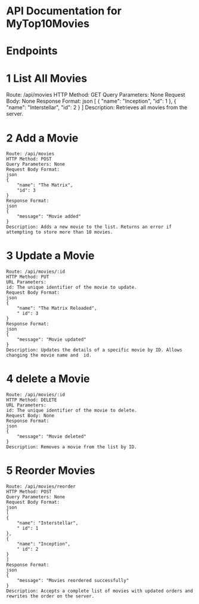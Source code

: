 # API Documentation for MyTop10Movies

# Endpoints

# 1 List All Movies
   Route:  /api/movies
   HTTP Method:  GET
   Query Parameters:  None
   Request Body:  None
   Response Format: 
  json
  [
    {
      "name": "Inception",
      "id": 1
    },
    {
      "name": "Interstellar",
      "id": 2
    }
  ]
  Description: Retrieves all movies from the server.
# 2 Add a Movie
    Route: /api/movies
    HTTP Method: POST
    Query Parameters: None
    Request Body Format:
    json
    {
        "name": "The Matrix",
        "id": 3
    }
    Response Format:
    json
    {
        "message": "Movie added"
    }
    Description: Adds a new movie to the list. Returns an error if attempting to store more than 10 movies.
# 3 Update a Movie
    Route: /api/movies/:id
    HTTP Method: PUT
    URL Parameters:
    id: The unique identifier of the movie to update.
    Request Body Format:
    json
    {
        "name": "The Matrix Reloaded",
        " id": 3
    }
    Response Format:
    json
    {
        "message": "Movie updated"
    }
    Description: Updates the details of a specific movie by ID. Allows changing the movie name and  id.
# 4 delete a Movie
    Route: /api/movies/:id
    HTTP Method: DELETE
    URL Parameters:
    id: The unique identifier of the movie to delete.
    Request Body: None
    Response Format:
    json
    {
        "message": "Movie deleted"
    }
    Description: Removes a movie from the list by ID.
# 5 Reorder Movies
    Route: /api/movies/reorder
    HTTP Method: POST
    Query Parameters: None
    Request Body Format:
    json
    [
    {
        "name": "Interstellar",
        " id": 1
    },
    {
        "name": "Inception",
        " id": 2
    }
    ]
    Response Format:
    json
    {
        "message": "Movies reordered successfully"
    }
    Description: Accepts a complete list of movies with updated orders and rewrites the order on the server.
